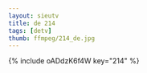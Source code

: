 ```yaml
--- 
layout: sieutv
title: de 214
tags: [detv]
thumb: ffmpeg/214_de.jpg
---
```

{% include oADdzK6f4W key="214" %} 
